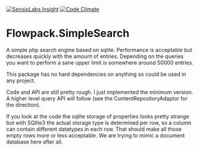 [![SensioLabs Insight](https://insight.sensiolabs.com/projects/dba9eb6e-83de-43f4-80c6-04d273178f37/small.png)](https://insight.sensiolabs.com/projects/dba9eb6e-83de-43f4-80c6-04d273178f37)
[![Code Climate](https://codeclimate.com/github/kitsunet/Flowpack.SimpleSearch/badges/gpa.svg)](https://codeclimate.com/github/kitsunet/Flowpack.SimpleSearch)

Flowpack.SimpleSearch
=====================

A simple php search engine based on sqlite. Performance is acceptable but decreases quickly with the amount of entries.
Depending on the queries you want to perform a sane upper limit is somewhere around 50000 entries.

This package has no hard dependencies on anything so could be used in any project.

Code and API are still pretty rough. I just implemented the minimum version. A higher level query API will follow (see the ContentRepositoryAdaptor for the direction).

If you look at the code the sqlite storage of properties looks pretty strange but with SQlite3 the actual storage type is determined per row, so a column can contain different datatypes in each row. That should make all those empty rows more or less acceptable. We are trying to mimic a document database here after all.
